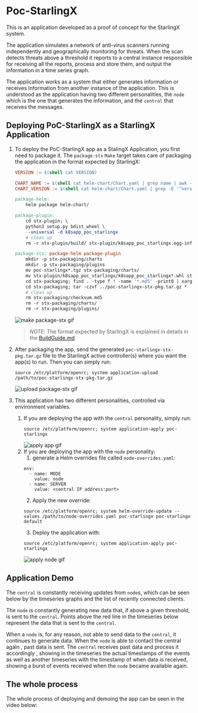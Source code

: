 # Poc-StarlingX

This is an application developed as a proof of concept for the StarlingX system.

The application simulates a network of anti-virus scanners running independently
and geographically monitoring for threats. When the scan detects threats above 
a threshold it reports to a central instance responsible for receiving all the 
reports, process and store them, and output the information in a time series graph. 

The application works as a system that either generates information or receives
information from another instance of the application. This is understood as
the application having two different personalities, the `node` which is the one
that generates the information, and the `central` that receives the messages.


## Deploying PoC-StarlingX as a StarlingX Application

1. To deploy the PoC-StarlingX app as a StalingX Application, you first need to
package it. The `package-stx` `Make` target takes care of packaging the
application in the format expected by StarlingX:

   ```makefile
   VERSION := $(shell cat VERSION)
   
   CHART_NAME := $(shell cat helm-chart/Chart.yaml | grep name | awk -F ': ' '{print $$2}')
   CHART_VERSION := $(shell cat helm-chart/Chart.yaml | grep -E '^version' | awk -F ': ' '{print $$2}')
   
   package-helm:
       helm package helm-chart/
   
   package-plugin:
       cd stx-plugin; \
       python3 setup.py bdist_wheel \
       --universal -d k8sapp_poc_starlingx
       # clean up
       rm -r stx-plugin/build/ stx-plugin/k8sapp_poc_starlingx.egg-info/ stx-plugin/AUTHORS stx-plugin/ChangeLog
   
   package-stx: package-helm package-plugin
       mkdir -p stx-packaging/charts
       mkdir -p stx-packaging/plugins
       mv poc-starlingx*.tgz stx-packaging/charts/
       mv stx-plugin/k8sapp_poc_starlingx/k8sapp_poc_starlingx*.whl stx-packaging/plugins/
       cd stx-packaging; find . -type f ! -name '*.md5' -print0 | xargs -0 md5sum > checksum.md5
       cd stx-packaging; tar -czvf ../poc-starlingx-stx-pkg.tar.gz *
       # clean up
       rm stx-packaging/checksum.md5
       rm -r stx-packaging/charts/
       rm -r stx-packaging/plugins/
   ```
    
   ![make package-stx gif](README/make-pkg.gif)
    
   > _NOTE_: The format expected by StarlingX is explained in details in the 
   > [BuildGuide.md](BuildGuide.md).

2. After packaging the app, send the generated `poc-starlingx-stx-pkg.tar.gz`
file to the StarlingX active controller(s) where you want the app(s) to run. Then you
can simply run:
   
   ```shell
   source /etc/platform/openrc; system application-upload /path/to/poc-starlingx-stx-pkg.tar.gz
   ```
   ![upload package-stx gif](README/upload-pkg.gif)
3. This application has two different personalities, controlled via
environment variables.
   1. If you are deploying the app with the `central` personality, simply run:
      ```shell
      source /etc/platform/openrc; system application-apply poc-starlingx
      ```
      ![apply app gif](README/apply-app.gif)
   2. If you are deploying the app with the `node` personality:
      1. generate a Helm overrides file called `node-overrides.yaml`:
      ```shell
      env:
        - name: MODE
          value: node
        - name: SERVER
          value: <central IP address:port>
      ```
      2. Apply the new override:
      ```shell
      source /etc/platform/openrc; system helm-override-update --values /path/to/node-overrides.yaml poc-starlingx poc-starlingx default
      ```
      3. Deploy the application with:
      ```shell
      source /etc/platform/openrc; system application-apply poc-starlingx
      ```
      ![apply node gif](README/apply-node.gif)


## Application Demo

The `central` is constantly receiving updates from `node`s, which can be seen
below by the timeseries graphs and the list of recently connected clients.

[//]: # (TODO Add screenshot here.)

The `node` is constantly generating new data that, if above a given threshold,
is sent to the `central`. Points above the red line in the timeseries below
represent the data that is sent to the `central`.

[//]: # (TODO Add screenshot here.)

When a `node` is, for any reason, not able to send data to the `central`, it
continues to generate data. When the `node` is able to contact the central again
, past data is sent. The `central` receives past data and process it accordingly
, showing in the timeseries the actual timestamps of the events as well as
another timeseries with the timestamp of when data is received, showing a burst
of events received when the `node` became available again.

## The whole process

The whole process of deploying and demoing the app can be seen in the video
below:

[//]: # (TODO Add complete video here.)
